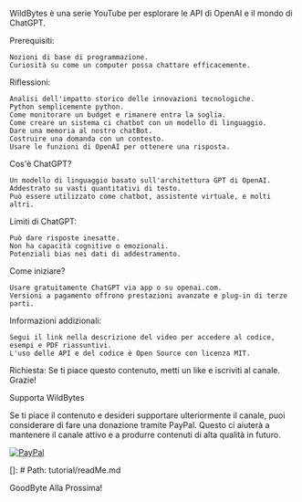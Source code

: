 
WildBytes è una serie YouTube per esplorare le API di OpenAI e il mondo di ChatGPT.

Prerequisiti:

    Nozioni di base di programmazione.
    Curiosità su come un computer possa chattare efficacemente.

Riflessioni:

    Analisi dell'impatto storico delle innovazioni tecnologiche.
    Python semplicemente python.
    Come monitorare un budget e rimanere entra la soglia.
    Come creare un sistema ci chatbot con un modello di linguaggio.
    Dare una memoria al nostro chatBot.
    Costruire una domanda con un contesto.
    Usare le funzioni di OpenAI per ottenere una risposta.

Cos'è ChatGPT?

    Un modello di linguaggio basato sull'architettura GPT di OpenAI.
    Addestrato su vasti quantitativi di testo.
    Può essere utilizzato come chatbot, assistente virtuale, e molti altri.

Limiti di ChatGPT:

    Può dare risposte inesatte.
    Non ha capacità cognitive o emozionali.
    Potenziali bias nei dati di addestramento.

Come iniziare?

    Usare gratuitamente ChatGPT via app o su openai.com.
    Versioni a pagamento offrono prestazioni avanzate e plug-in di terze parti.

Informazioni addizionali:

    Segui il link nella descrizione del video per accedere al codice, esempi e PDF riassuntivi.
    L'uso delle API e del codice è Open Source con licenza MIT.

Richiesta: Se ti piace questo contenuto, metti un like e iscriviti al canale. Grazie!

Supporta WildBytes

Se ti piace il contenuto e desideri supportare ulteriormente il canale, puoi considerare di fare una donazione tramite PayPal. Questo ci aiuterà a mantenere il canale attivo e a produrre contenuti di alta qualità in futuro.

[![PayPal](https://img.shields.io/badge/Donate-PayPal-green.svg)](https://www.paypal.me/alessiomichelassi)

[]: # Path: tutorial/readMe.md

GoodByte Alla Prossima!